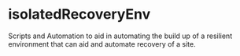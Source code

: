 # isolatedRecoveryEnv
Scripts and Automation to aid in automating the build up of a resilient environment that can aid and automate recovery of a site.
